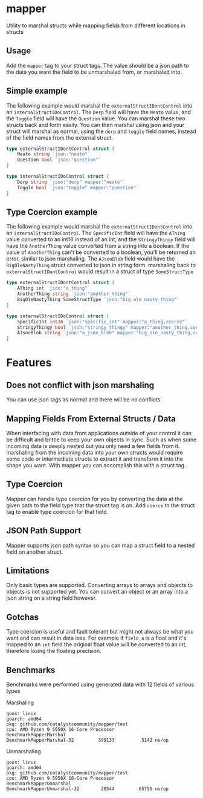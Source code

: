# mapper
Utility to marshal structs while mapping fields from different locations in structs

## Usage
Add the `mapper` tag to your struct tags. The value should be a json path to the data you want the field to be unmarshaled from, or marshaled into.
## Simple example
The following example would marshal the `externalStructIDontControl` into an `internalStructIDoControl`. 
The `Derp` field will have the `Neato` value, and the `Toggle` field will have the `Question` value.
You can marshal these two structs back and forth easily.
You can then marshal using json and your struct will marshal as normal, using the `derp` and `toggle` field names, instead of the field names from the external struct.
```go
type externalStructIDontControl struct {
	Neato string `json:"neato"`
    Question bool `json:"question"`
}

type internalStructIDoControl struct {
	Derp string `json:"derp" mapper:"neato"`
	Toggle bool `json:"toggle" mapper:"question"`
}
```
## Type Coercion example
The following example would marshal the `externalStructIDontControl` into an `internalStructIDoControl`.
The `SpecificInt` field will have the `AThing` value converted to an int16 instead of an int, 
and the `StringyThingy` field will have the `AnotherThing` value converted from a string into a boolean. If the value of 
`AnotherThing` can't be converted to a boolean, you'll be returned an error, similar to json marshaling.
The `AJsonBlob` field would have the `BigOleNastyThing` struct converted to json in string form. marshaling back to 
`externalStructIDontControl` would result in a struct of type `SomeStructType`
```go
type externalStructIDontControl struct {
	AThing int `json:"a_thing"`
    AnotherThing string `json:"another_thing"`
	BigOleNastyThing SomeStructType `json:"big_ole_nasty_thing"`
}

type internalStructIDoControl struct {
	SpecificInt int16 `json:"specific_int" mapper:"a_thing,coerce"`
	StringyThingy bool `json:"stringy_thingy" mapper:"another_thing,coerce"`
	AJsonBlob string `json:"a_json_blob" mapper:"big_ole_nasty_thing,coerce"`
}
```
# Features
## Does not conflict with json marshaling
You can use json tags as normal and there will be no conflicts.
## Mapping Fields From External Structs / Data
When interfacing with data from applications outside of your control it can be difficult and brittle to keep your own objects in sync. Such as when some incoming data is deeply nested but you only need a few fields from it. marshaling from the incoming data into your own structs would require some code or intermediate structs to extract it and transform it into the shape you want. With mapper you can accomplish this with a struct tag.
## Type Coercion
Mapper can handle type coercion for you by converting the data at the given path to the field type that the struct tag is on. Add `coerce` to the struct tag to enable type coercion for that field.
## JSON Path Support
Mapper supports json path syntax so you can map a struct field to a nested field on another struct.
## Limitations
Only basic types are supported. Converting arrays to arrays and objects to objects is not supported yet. You can convert an object or an array into a json string on a string field however.
## Gotchas
Type coercion is useful and fault tolerant but might not always be what you want and can result in data loss. For example if `field_a` is a float and it's mapped to an `int` field the original float value will be converted to an int, therefore losing the floating precision.
## Benchmarks
Benchmarks were performed using generated data with 12 fields of various types

Marshaling
```text
goos: linux
goarch: amd64
pkg: github.com/catalystcommunity/mapper/test
cpu: AMD Ryzen 9 5950X 16-Core Processor            
BenchmarkMapperMarshal
BenchmarkMapperMarshal-32    	  399133	      5142 ns/op
```
Unmarshaling
```text
goos: linux
goarch: amd64
pkg: github.com/catalystcommunity/mapper/test
cpu: AMD Ryzen 9 5950X 16-Core Processor            
BenchmarkMapperUnmarshal
BenchmarkMapperUnmarshal-32    	   20544	     65755 ns/op
```